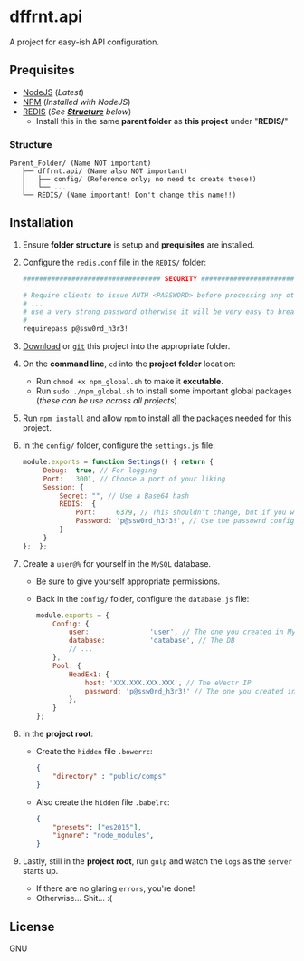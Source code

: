 # dffrnt.api
A project for easy-ish API configuration.

## Prequisites
* [NodeJS](https://nodejs.org/en/) (_Latest_)
* [NPM](https://nodejs.org/en/) (_Installed with NodeJS_)
* [REDIS](https://redis.io/download) (_See **[Structure](/#Structure)** below_)
  * Install this in the same **parent folder** as **this project** under "**REDIS/**"
  
### Structure

```
Parent_Folder/ (Name NOT important)
   ├── dffrnt.api/ (Name also NOT important)
   │   ├── config/ (Reference only; no need to create these!)
   │   └── ...
   └── REDIS/ (Name important! Don't change this name!!)
```

## Installation
1. Ensure **folder structure** is setup and **prequisites** are installed.
1. Configure the `redis.conf` file in the `REDIS/` folder:

   ```bash
   ################################## SECURITY ###################################

   # Require clients to issue AUTH <PASSWORD> before processing any other
   # ...
   # use a very strong password otherwise it will be very easy to break.
   #
   requirepass p@ssw0rd_h3r3!
   ```
1. [Download](https://github.com/LeShaunJ/dffrnt.api/archive/master.zip) or [`git`](https://github.com/LeShaunJ/dffrnt.api.git) this project into the appropriate folder.
1. On the **command line**, `cd` into the **project folder** location:
   * Run `chmod +x npm_global.sh` to make it **excutable**.
   * Run `sudo ./npm_global.sh` to install some important global packages (_these can be use across all projects_).
1. Run `npm install` and allow `npm` to install all the packages needed for this project.
1. In the `config/` folder, configure the `settings.js` file:

   ```javascript
   module.exports = function Settings() { return {
        Debug:  true, // For logging
        Port:   3001, // Choose a port of your liking
        Session: {
            Secret: "", // Use a Base64 hash 
            REDIS:  {
                Port:     6379, // This shouldn't change, but if you want
                Password: 'p@ssw0rd_h3r3!', // Use the passowrd configured in redis.conf
            }
        }
   };  };
   ```
1. Create a `user@%` for yourself in the `MySQL` database.
   * Be sure to give yourself appropriate permissions.
   * Back in the `config/` folder, configure the `database.js` file:
   
     ```javascript
     module.exports = {
         Config: {
             user:               'user', // The one you created in MySQL
             database:           'database', // The DB
             // ...
         },
         Pool: {
             HeadEx1: {
                 host: 'XXX.XXX.XXX.XXX', // The eVectr IP
                 password: 'p@ssw0rd_h3r3!' // The one you created in MySQL 
             },
         }
     };
     ```
1. In the **project root**: 
   * Create the `hidden` file `.bowerrc`:
   
      ```json
      {
          "directory" : "public/comps"
      }
      ```
   * Also create the `hidden` file `.babelrc`:
   
      ```json
      {
          "presets": ["es2015"],
          "ignore": "node_modules",
      }
      ```
1. Lastly, still in the **project root**, run `gulp` and watch the `logs` as the `server` starts up.
   * If there are no glaring `errors`, you're done!
   * Otherwise... Shit... :(
   
## License

GNU
